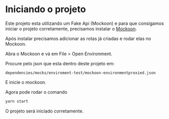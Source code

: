 # Iniciando o projeto

Este projeto esta utilizando um Fake Api (Mockoon) e para que consigamos iniciar o projeto corretamente, precisamos instalar o [Mockoon](https://mockoon.com/download/).

Após instalar precisamos adicionar as rotas já criadas e rodar elas no Mockoon.

Abra o Mockoon e vá em File > Open Environment.

Procure pelo json que esta dentro deste projeto em:

```
dependencies/mocks/enviroment-test/mockoon-environmentproxied.json
```

E inicie o mockoon.

Agora pode rodar o comando

```bash
yarn start
```

O projeto será iniciado corretamente.
